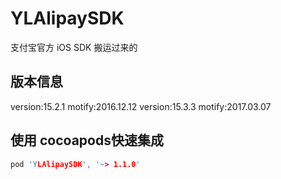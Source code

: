 # YLAlipaySDK
支付宝官方 iOS SDK 搬运过来的
## 版本信息
version:15.2.1  motify:2016.12.12
version:15.3.3  motify:2017.03.07 
## 使用 cocoapods快速集成
```c
pod 'YLAlipaySDK', '~> 1.1.0'
```